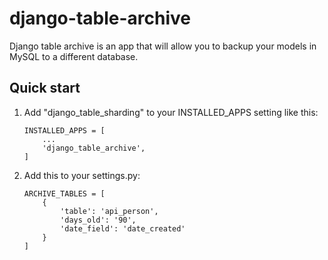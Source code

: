 # django-table-archive

Django table archive is an app that will allow you to backup your models in MySQL to a different database.

Quick start
-----------

1. Add "django_table_sharding" to your INSTALLED_APPS setting like this:

    ```
    INSTALLED_APPS = [
        ...
        'django_table_archive',
    ]
    ```

2. Add this to your settings.py:

	```
	ARCHIVE_TABLES = [
	    {
	        'table': 'api_person',
	        'days_old': '90',
	        'date_field': 'date_created'
	    }
	]
	```

